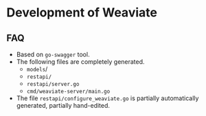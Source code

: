 # Development of Weaviate

## FAQ
- Based on `go-swagger` tool.
- The following files are completely generated.
  - `models`/ 
  - `restapi/`
  - `restapi/server.go`
  - `cmd/weaviate-server/main.go`
- The file `restapi/configure_weaviate.go` is partially automatically generated, partially hand-edited.
